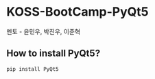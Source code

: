 # KOSS-BootCamp-PyQt5
멘토 - 윤민우, 박진우, 이준혁
<br/>

## How to install PyQt5?
```bash
pip install PyQt5
```
